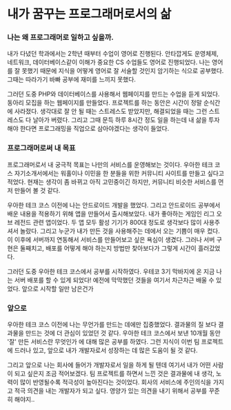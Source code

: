 # 내가 꿈꾸는 프로그래머로서의 삶

### 나는 왜 프로그래머로 일하고 싶을까.

내가 다녔던 학과에서는 2학년 때부터 수업이 영어로 진행된다. 안타깝게도 운영체제, 네트워크, 데이터베이스같이 이해가 중요한 CS 수업들도 영어로 진행되었다. 나는 영어를 잘 못했기 때문에 지식을 어떻게 영어로 잘 서술할 것인지 암기하는 식으로 공부했다. 그때는 따라가기 바빠 공부에 재미를 느끼지 못했다.

그러던 도중 PHP와 데이터베이스를 사용해서 웹페이지를 만드는 수업을 듣게 되었다. 동아리 모집을 하는 웹페이지를 만들었다. 프로젝트를 하는 동안은 시간이 정말 순식간에 사라졌다. 생각대로 잘 안 될 때는 스트레스도 받았지만, 해결되었을 때는 그런 스트레스도 다 날아가 버렸다. 그리고 그때 문득 하루 8시간 정도 일을 하는데 내 삶을 투자해야 한다면 프로그래밍을 직업으로 삼아야겠다는 생각이 들었다.



### 프로그래머로써 내 목표

프로그래머로서 내 궁극적 목표는 나만의 서비스를 운영해보는 것이다. 우아한 테크 코스 자기소개서에서는 워홀이나 이민을 한 분들을 위한 커뮤니티 사이트를 만들고 싶다고 적었다. 현재는 생각이 좀 바뀌고 아직 고민중이긴 하지만, 커뮤니티 비슷한 서비스를 먼저 만들어 볼 것 같다.

우아한 테크 코스 이전에 나는 안드로이드 개발을 했었다. 그리고 안드로이드 공부에서 배운 내용을 적용하기 위해 앱을 만들어서 출시해보았다. 내가 좋아하는 게임인 리그 오브 레전드 관련 앱이었다. 두 앱 모두 활성 기기가 800대 정도로 생각보다 많이 사용주셔서 놀랐다. 그리고 누군가 내가 만든 것을 사용해주는 데에서 오는 기쁨이 매우 컸다. 이 이후에 서버까지 연동해서 서비스를 만들어보고 싶은 욕심이 생겼다. 그러나 서버 구현은 둘째치고, 배포를 어떻게 해야 하는지 방법만 찾아보다가 그렇게 시간이 흘러갔었다.

그러던 도중 우아한 테크 코스에서 공부를 시작하였다. 우테코 3기 막바지에 온 지금 나는 서버 배포를 할 수 있게 되었다! 예전에 막막했던 것들을 여기서 차근차근 배울 수 있었다. 앞으로 시작할 일만 남은건가



### 앞으로

우아한 테크 코스 이전에 나는 무언가를 만드는 데에만 집중했었다. 결과물의 질 보다 결과물을 만드는 것에 더 관심이 있었던 것 같다. 우아한 테크 코스에서 보낸 10개월 동안 '잘' 만든 서비스란 무엇인가 에 대해 많은 공부를 하였다. 그런 지식이 이번 팀 프로젝트에 드러나 있고, 앞으로 내가 개발자로서 성장하는 데 많은 도움이 될 것 같다.

그리고 앞으로 나는 회사에 들어가 개발자로서 일을 하게 될 텐데 여기서 내가 어떤 사람이 되고 싶은지 조금 적어보겠다. 팀 프로젝트를 하면서 느낀 것은 결과물에 내 생각, 노력이 많이 반영될수록 적극성이 높아진다는 것이었다. 회사의 서비스에 주인의식을 가지고 적극 의견을 내는 개발자가 되고 싶다. 영양가 있는 의견을 내기 위해서 공부를 꾸준히 해야지..











